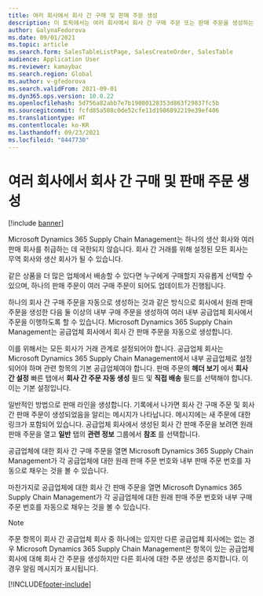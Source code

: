 ```yaml
---
title: 여러 회사에서 회사 간 구매 및 판매 주문 생성
description: 이 토픽에서는 여러 회사에서 회사 간 구매 주문 또는 판매 주문을 생성하는 방법에 대해 설명합니다.
author: GalynaFedorova
ms.date: 09/01/2021
ms.topic: article
ms.search.form: SalesTableListPage, SalesCreateOrder, SalesTable
audience: Application User
ms.reviewer: kamaybac
ms.search.region: Global
ms.author: v-gfedorova
ms.search.validFrom: 2021-09-01
ms.dyn365.ops.version: 10.0.22
ms.openlocfilehash: 5d756a82abb7e7b19080128353d863f29837fc5b
ms.sourcegitcommit: fcfd85a508c0de52cfe11d1986892219e39ef406
ms.translationtype: HT
ms.contentlocale: ko-KR
ms.lasthandoff: 09/23/2021
ms.locfileid: "8447730"
---
```

# <a name="creating-intercompany-purchase-and-sales-orders-in-several-companies"></a>여러 회사에서 회사 간 구매 및 판매 주문 생성

[!include [banner](../../includes/banner.md)]

Microsoft Dynamics 365 Supply Chain Management는 하나의 생산 회사와 여러 판매 회사를 취급하는 데 국한되지 않습니다. 회사 간 거래를 위해 설정된 모든 회사는 무역 회사와 생산 회사가 될 수 있습니다.

같은 상품을 더 많은 업체에서 배송할 수 있다면 누구에게 구매할지 자유롭게 선택할 수 있으며, 하나의 판매 주문이 여러 구매 주문이 되어도 업데이트가 진행됩니다.

하나의 회사 간 구매 주문을 자동으로 생성하는 것과 같은 방식으로 회사에서 원래 판매 주문을 생성한 다음 둘 이상의 내부 구매 주문을 생성하여 여러 내부 공급업체 회사에서 주문을 이행하도록 할 수 있습니다. Microsoft Dynamics 365 Supply Chain Management는 공급업체 회사에서 회사 간 판매 주문을 자동으로 생성합니다.

이를 위해서는 모든 회사가 거래 관계로 설정되어야 합니다. 공급업체 회사는 Microsoft Dynamics 365 Supply Chain Management에서 내부 공급업체로 설정되어야 하며 관련 항목의 기본 공급업체여야 합니다. 판매 주문의 **헤더 보기** 에서 **회사 간 설정** 빠른 탭에서 **회사 간 주문 자동 생성** 필드 및 **직접 배송** 필드를 선택해야 합니다. 이는 기본 설정입니다.

일반적인 방법으로 판매 라인을 생성합니다. 기록에서 나가면 회사 간 구매 주문 및 회사 간 판매 주문이 생성되었음을 알리는 메시지가 나타납니다. 메시지에는 새 주문에 대한 링크가 포함되어 있습니다. 공급업체 회사에서 생성된 회사 간 판매 주문을 보려면 원래 판매 주문을 열고 **일반** 탭의 **관련 정보** 그룹에서 **참조** 를 선택합니다.

공급업체에 대한 회사 간 구매 주문을 열면 Microsoft Dynamics 365 Supply Chain Management가 각 공급업체에 대한 원래 판매 주문 번호와 내부 판매 주문 번호를 자동으로 채우는 것을 볼 수 있습니다.

마찬가지로 공급업체에 대한 회사 간 판매 주문을 열면 Microsoft Dynamics 365 Supply Chain Management가 각 공급업체에 대한 원래 판매 주문 번호와 내부 구매 주문 번호를 자동으로 채우는 것을 볼 수 있습니다.

> [!NOTE]
> 주문 항목이 회사 간 공급업체 회사 중 하나에는 있지만 다른 공급업체 회사에는 없는 경우 Microsoft Dynamics 365 Supply Chain Management은 항목이 있는 공급업체 회사에 대해 회사 간 주문을 생성하지만 다른 회사에 대한 주문 생성은 중지합니다. 이 경우 알림 메시지가 표시됩니다.

[!INCLUDE[footer-include](../../includes/footer-banner.md)]
